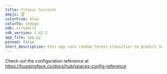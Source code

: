 ```yaml
---
title: Titanic Survival
emoji: 🏆
colorFrom: blue
colorTo: indigo
sdk: streamlit
sdk_version: 1.42.2
app_file: app.py
pinned: false
short_description: this app runs random forest classifier to predict survival
---
```


Check out the configuration reference at https://huggingface.co/docs/hub/spaces-config-reference
